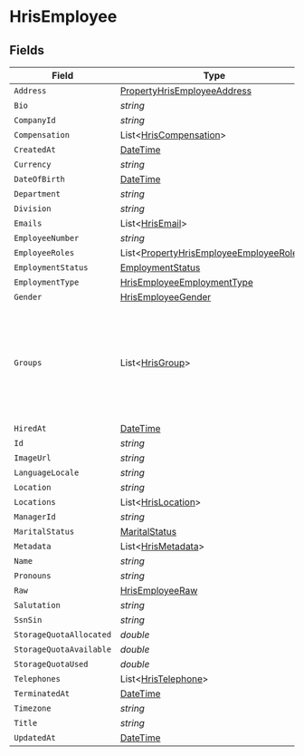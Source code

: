 # HrisEmployee


## Fields

| Field                                                                                                                                           | Type                                                                                                                                            | Required                                                                                                                                        | Description                                                                                                                                     |
| ----------------------------------------------------------------------------------------------------------------------------------------------- | ----------------------------------------------------------------------------------------------------------------------------------------------- | ----------------------------------------------------------------------------------------------------------------------------------------------- | ----------------------------------------------------------------------------------------------------------------------------------------------- |
| `Address`                                                                                                                                       | [PropertyHrisEmployeeAddress](../../Models/Components/PropertyHrisEmployeeAddress.md)                                                           | :heavy_minus_sign:                                                                                                                              | N/A                                                                                                                                             |
| `Bio`                                                                                                                                           | *string*                                                                                                                                        | :heavy_minus_sign:                                                                                                                              | N/A                                                                                                                                             |
| `CompanyId`                                                                                                                                     | *string*                                                                                                                                        | :heavy_minus_sign:                                                                                                                              | N/A                                                                                                                                             |
| `Compensation`                                                                                                                                  | List<[HrisCompensation](../../Models/Components/HrisCompensation.md)>                                                                           | :heavy_minus_sign:                                                                                                                              | N/A                                                                                                                                             |
| `CreatedAt`                                                                                                                                     | [DateTime](https://learn.microsoft.com/en-us/dotnet/api/system.datetime?view=net-5.0)                                                           | :heavy_minus_sign:                                                                                                                              | N/A                                                                                                                                             |
| `Currency`                                                                                                                                      | *string*                                                                                                                                        | :heavy_minus_sign:                                                                                                                              | N/A                                                                                                                                             |
| `DateOfBirth`                                                                                                                                   | [DateTime](https://learn.microsoft.com/en-us/dotnet/api/system.datetime?view=net-5.0)                                                           | :heavy_minus_sign:                                                                                                                              | N/A                                                                                                                                             |
| `Department`                                                                                                                                    | *string*                                                                                                                                        | :heavy_minus_sign:                                                                                                                              | N/A                                                                                                                                             |
| `Division`                                                                                                                                      | *string*                                                                                                                                        | :heavy_minus_sign:                                                                                                                              | N/A                                                                                                                                             |
| `Emails`                                                                                                                                        | List<[HrisEmail](../../Models/Components/HrisEmail.md)>                                                                                         | :heavy_minus_sign:                                                                                                                              | N/A                                                                                                                                             |
| `EmployeeNumber`                                                                                                                                | *string*                                                                                                                                        | :heavy_minus_sign:                                                                                                                              | N/A                                                                                                                                             |
| `EmployeeRoles`                                                                                                                                 | List<[PropertyHrisEmployeeEmployeeRoles](../../Models/Components/PropertyHrisEmployeeEmployeeRoles.md)>                                         | :heavy_minus_sign:                                                                                                                              | N/A                                                                                                                                             |
| `EmploymentStatus`                                                                                                                              | [EmploymentStatus](../../Models/Components/EmploymentStatus.md)                                                                                 | :heavy_minus_sign:                                                                                                                              | N/A                                                                                                                                             |
| `EmploymentType`                                                                                                                                | [HrisEmployeeEmploymentType](../../Models/Components/HrisEmployeeEmploymentType.md)                                                             | :heavy_minus_sign:                                                                                                                              | N/A                                                                                                                                             |
| `Gender`                                                                                                                                        | [HrisEmployeeGender](../../Models/Components/HrisEmployeeGender.md)                                                                             | :heavy_minus_sign:                                                                                                                              | N/A                                                                                                                                             |
| `Groups`                                                                                                                                        | List<[HrisGroup](../../Models/Components/HrisGroup.md)>                                                                                         | :heavy_minus_sign:                                                                                                                              | Which groups/teams/units that this employee/user belongs to.  May not have all of the Group fields present, but should have id, name, or email. |
| `HiredAt`                                                                                                                                       | [DateTime](https://learn.microsoft.com/en-us/dotnet/api/system.datetime?view=net-5.0)                                                           | :heavy_minus_sign:                                                                                                                              | N/A                                                                                                                                             |
| `Id`                                                                                                                                            | *string*                                                                                                                                        | :heavy_minus_sign:                                                                                                                              | N/A                                                                                                                                             |
| `ImageUrl`                                                                                                                                      | *string*                                                                                                                                        | :heavy_minus_sign:                                                                                                                              | N/A                                                                                                                                             |
| `LanguageLocale`                                                                                                                                | *string*                                                                                                                                        | :heavy_minus_sign:                                                                                                                              | N/A                                                                                                                                             |
| `Location`                                                                                                                                      | *string*                                                                                                                                        | :heavy_minus_sign:                                                                                                                              | N/A                                                                                                                                             |
| `Locations`                                                                                                                                     | List<[HrisLocation](../../Models/Components/HrisLocation.md)>                                                                                   | :heavy_minus_sign:                                                                                                                              | N/A                                                                                                                                             |
| `ManagerId`                                                                                                                                     | *string*                                                                                                                                        | :heavy_minus_sign:                                                                                                                              | N/A                                                                                                                                             |
| `MaritalStatus`                                                                                                                                 | [MaritalStatus](../../Models/Components/MaritalStatus.md)                                                                                       | :heavy_minus_sign:                                                                                                                              | N/A                                                                                                                                             |
| `Metadata`                                                                                                                                      | List<[HrisMetadata](../../Models/Components/HrisMetadata.md)>                                                                                   | :heavy_minus_sign:                                                                                                                              | N/A                                                                                                                                             |
| `Name`                                                                                                                                          | *string*                                                                                                                                        | :heavy_minus_sign:                                                                                                                              | N/A                                                                                                                                             |
| `Pronouns`                                                                                                                                      | *string*                                                                                                                                        | :heavy_minus_sign:                                                                                                                              | N/A                                                                                                                                             |
| `Raw`                                                                                                                                           | [HrisEmployeeRaw](../../Models/Components/HrisEmployeeRaw.md)                                                                                   | :heavy_minus_sign:                                                                                                                              | N/A                                                                                                                                             |
| `Salutation`                                                                                                                                    | *string*                                                                                                                                        | :heavy_minus_sign:                                                                                                                              | N/A                                                                                                                                             |
| `SsnSin`                                                                                                                                        | *string*                                                                                                                                        | :heavy_minus_sign:                                                                                                                              | N/A                                                                                                                                             |
| `StorageQuotaAllocated`                                                                                                                         | *double*                                                                                                                                        | :heavy_minus_sign:                                                                                                                              | N/A                                                                                                                                             |
| `StorageQuotaAvailable`                                                                                                                         | *double*                                                                                                                                        | :heavy_minus_sign:                                                                                                                              | N/A                                                                                                                                             |
| `StorageQuotaUsed`                                                                                                                              | *double*                                                                                                                                        | :heavy_minus_sign:                                                                                                                              | N/A                                                                                                                                             |
| `Telephones`                                                                                                                                    | List<[HrisTelephone](../../Models/Components/HrisTelephone.md)>                                                                                 | :heavy_minus_sign:                                                                                                                              | N/A                                                                                                                                             |
| `TerminatedAt`                                                                                                                                  | [DateTime](https://learn.microsoft.com/en-us/dotnet/api/system.datetime?view=net-5.0)                                                           | :heavy_minus_sign:                                                                                                                              | N/A                                                                                                                                             |
| `Timezone`                                                                                                                                      | *string*                                                                                                                                        | :heavy_minus_sign:                                                                                                                              | N/A                                                                                                                                             |
| `Title`                                                                                                                                         | *string*                                                                                                                                        | :heavy_minus_sign:                                                                                                                              | N/A                                                                                                                                             |
| `UpdatedAt`                                                                                                                                     | [DateTime](https://learn.microsoft.com/en-us/dotnet/api/system.datetime?view=net-5.0)                                                           | :heavy_minus_sign:                                                                                                                              | N/A                                                                                                                                             |
